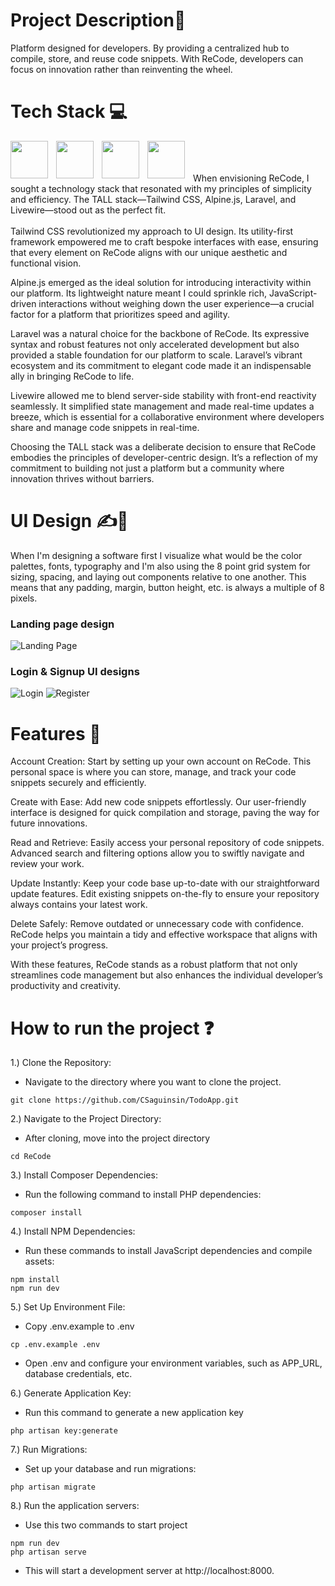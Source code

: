 # Project Description📜
Platform designed for developers. By providing a centralized hub to compile, store, and reuse code snippets. With ReCode, developers can focus on innovation rather than reinventing the wheel.

# Tech Stack 💻
<img align="left" width="60px" height="60px" style="padding-right:10px;" src="https://cdn.jsdelivr.net/gh/devicons/devicon@latest/icons/tailwindcss/tailwindcss-original.svg" />
<img align="left" width="60px" height="60px" style="padding-right:10px;" src="https://cdn.jsdelivr.net/gh/devicons/devicon@latest/icons/alpinejs/alpinejs-original.svg" />
<img align="left" width="60px" height="60px" style="padding-right:10px;"  src="https://cdn.jsdelivr.net/gh/devicons/devicon@latest/icons/laravel/laravel-original.svg" />
<img align="left" width="60px" height="60px" style="padding-right:10px;"  src="https://cdn.jsdelivr.net/gh/devicons/devicon@latest/icons/livewire/livewire-original.svg" />
<br />
<br />
<br />
When envisioning ReCode, I sought a technology stack that resonated with my principles of simplicity and efficiency. The TALL stack—Tailwind CSS, Alpine.js, Laravel, and Livewire—stood out as the perfect fit.
<br></br>
Tailwind CSS revolutionized my approach to UI design. Its utility-first framework empowered me to craft bespoke interfaces with ease, ensuring that every element on ReCode aligns with our unique aesthetic and functional vision.

Alpine.js emerged as the ideal solution for introducing interactivity within our platform. Its lightweight nature meant I could sprinkle rich, JavaScript-driven interactions without weighing down the user experience—a crucial factor for a platform that prioritizes speed and agility.

Laravel was a natural choice for the backbone of ReCode. Its expressive syntax and robust features not only accelerated development but also provided a stable foundation for our platform to scale. Laravel’s vibrant ecosystem and its commitment to elegant code made it an indispensable ally in bringing ReCode to life.

Livewire allowed me to blend server-side stability with front-end reactivity seamlessly. It simplified state management and made real-time updates a breeze, which is essential for a collaborative environment where developers share and manage code snippets in real-time.

Choosing the TALL stack was a deliberate decision to ensure that ReCode embodies the principles of developer-centric design. It’s a reflection of my commitment to building not just a platform but a community where innovation thrives without barriers.

# UI Design ✍🎨
When I'm designing a software first I visualize what would be the color palettes, fonts, typography and I'm also using the 8 point grid system for sizing, spacing, and laying out components relative to one another. This means that any padding, margin, button height, etc. is always a multiple of 8 pixels.
### Landing page design
![Landing Page](https://github.com/CSaguinsin/ReCode/assets/123741242/6216b6b7-cf1e-406e-8610-63fe5023635a)

### Login & Signup UI designs
![Login](https://github.com/CSaguinsin/ReCode/assets/123741242/936c0245-3ab1-4700-a51c-aa07db4df871)
![Register](https://github.com/CSaguinsin/ReCode/assets/123741242/ac27d945-b1bf-4033-9f0d-c9376bfd5fd3)

# Features 🎯
Account Creation: Start by setting up your own account on ReCode. This personal space is where you can store, manage, and track your code snippets securely and efficiently.

Create with Ease: Add new code snippets effortlessly. Our user-friendly interface is designed for quick compilation and storage, paving the way for future innovations.

Read and Retrieve: Easily access your personal repository of code snippets. Advanced search and filtering options allow you to swiftly navigate and review your work.

Update Instantly: Keep your code base up-to-date with our straightforward update features. Edit existing snippets on-the-fly to ensure your repository always contains your latest work.

Delete Safely: Remove outdated or unnecessary code with confidence. ReCode helps you maintain a tidy and effective workspace that aligns with your project’s progress.

With these features, ReCode stands as a robust platform that not only streamlines code management but also enhances the individual developer’s productivity and creativity.

# How to run the project ❓
1.) Clone the Repository:
   - Navigate to the directory where you want to clone the project.
 ```
git clone https://github.com/CSaguinsin/TodoApp.git
```
2.) Navigate to the Project Directory:
   - After cloning, move into the project directory
 ```
cd ReCode
```

3.) Install Composer Dependencies:
   - Run the following command to install PHP dependencies:
 ```
composer install
```

4.) Install NPM Dependencies:
   - Run these commands to install JavaScript dependencies and compile assets:
 ```
npm install
npm run dev
```

5.) Set Up Environment File:
   - Copy .env.example to .env
 ```
cp .env.example .env
```
   - Open .env and configure your environment variables, such as APP_URL, database credentials, etc.

6.) Generate Application Key:
   - Run this command to generate a new application key
 ```
php artisan key:generate
```

7.) Run Migrations:
   - Set up your database and run migrations:
 ```
php artisan migrate
```

8.) Run the application servers:
   - Use this two commands to start project
 ```
npm run dev
php artisan serve
```
  - This will start a development server at http://localhost:8000.
